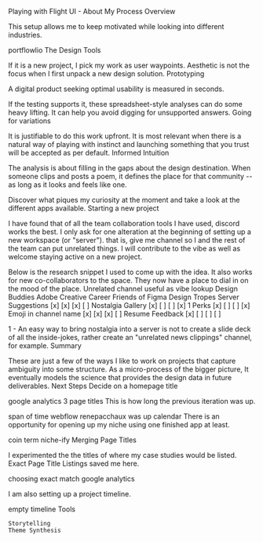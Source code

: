 Playing with Flight UI - About My Process
Overview

This setup allows me to keep motivated while looking into different industries.

portflowlio
The Design Tools

If it is a new project, I pick my work as user waypoints. Aesthetic is not the focus when I first unpack a new design solution.
Prototyping

A digital product seeking optimal usability is measured in seconds.

If the testing supports it, these spreadsheet-style analyses can do some heavy lifting. It can help you avoid digging for unsupported answers.
Going for variations

It is justifiable to do this work upfront. It is most relevant when there is a natural way of playing with instinct and launching something that you trust will be accepted as per default.
Informed Intuition

The analysis is about filling in the gaps about the design destination. When someone clips and posts a poem, it defines the place for that community -- as long as it looks and feels like one.

Discover what piques my curiosity at the moment and take a look at the different apps available.
Starting a new project

I have found that of all the team collaboration tools I have used, discord works the best. I only ask for one alteration at the beginning of setting up a new workspace (or "server"). that is, give me channel so I and the rest of the team can put unrelated things. I will contribute to the vibe as well as welcome staying active on a new project.

Below is the research snippet I used to come up with the idea. It also works for new co-collaborators to the space. They now have a place to dial in on the mood of the place.
Unrelated channel useful as vibe lookup
	Design Buddies 	Adobe Creative Career 	Friends of Figma 	Design Tropes
Server Suggestions 	[x] 	[x] 	[x] 	[ ]
Nostalgia Gallery 	[x] 	[ ] 	[ ] 	[x] 1
Perks 	[x] 	[ ] 	[ ] 	[x]
Emoji in channel name 	[x] 	[x] 	[x] 	[ ]
Resume Feedback 	[x] 	[ ] 	[ ] 	[ ]

1 - An easy way to bring nostalgia into a server is not to create a slide deck of all the inside-jokes, rather create an "unrelated news clippings" channel, for example.
Summary

These are just a few of the ways I like to work on projects that capture ambiguity into some structure. As a micro-process of the bigger picture, It eventually models the science that provides the design data in future deliverables.
Next Steps
Decide on a homepage title

google analytics 3 page titles
This is how long the previous iteration was up.

span of time webflow renepacchaux was up calendar
There is an opportunity for opening up my niche using one finished app at least.

coin term niche-ify
Merging Page Titles

I experimented the the titles of where my case studies would be listed. Exact Page Title Listings saved me here.

choosing exact match google analytics

I am also setting up a project timeline.

empty timeline
Tools

    Storytelling
    Theme Synthesis